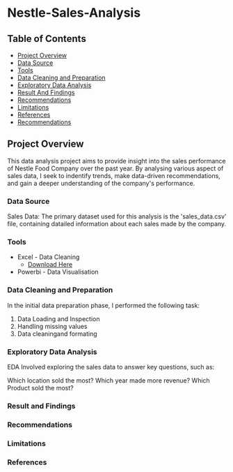 # Nestle-Sales-Analysis

## Table of Contents

- [Project Overview](#project-overview)
- [Data Source](#data-source)
- [Tools](#tools)
- [Data Cleaning and Preparation](#data-cleaning-and-preparation)
- [Exploratory Data Analysis](#exploratory-data-analysis)
- [Result And Findings](#result-and-findings)
- [Recommendations](#recommendations)
- [Limitations](#limitations)
- [References](#references)
- [Recommendations](#recommendations)

## Project Overview

This data analysis project aims to provide insight into the sales performance of Nestle Food Company over the past year. By analysing various aspect of sales data, I seek to indentify trends, make data-driven recommendations, and gain a deeper understanding of the company's performance.




### Data Source

Sales Data: The primary dataset used for this analysis is the 'sales_data.csv' file, containing datailed information about each sales made by the company.

### Tools

- Excel - Data Cleaning
   - [Download Here]()
- Powerbi - Data Visualisation



### Data Cleaning and Preparation

In the initial data preparation phase, I performed the following task:
1. Data Loading and Inspection
2. Handling missing values
3. Data cleaningand formating

### Exploratory Data Analysis

EDA Involved exploring the sales data to answer key questions, such as:

Which location sold the most?
Which year made more revenue?
Which Product sold the most?


### Result and Findings






### Recommendations







### Limitations





### References 
